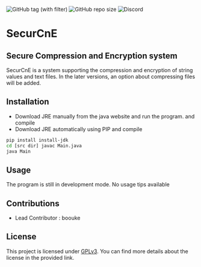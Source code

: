 ![GitHub tag (with filter)](https://img.shields.io/github/v/tag/boouke/SecurCnE?label=version) ![GitHub repo size](https://img.shields.io/github/repo-size/boouke/SecurCnE)  ![Discord](https://img.shields.io/discord/1178489896567058562)







# SecurCnE
## Secure Compression and Encryption system
SecurCnE is a system supporting the compression and 
encryption of string values and text files.
In the later versions, an option about compressing files will be added.
## Installation
- Download JRE manually from the java website and run the program. and compile
- Download JRE automatically using PIP and compile
~~~bash
pip install install-jdk
cd [src dir] javac Main.java
java Main
~~~
## Usage
The program is still in development mode.
No usage tips available
## Contributions
- Lead Contributor : boouke
## License
This project is licensed under [GPLv3](https://www.gnu.org/licenses/gpl-3.0.en.html#license-text). You can find more details about the license in the provided link.

